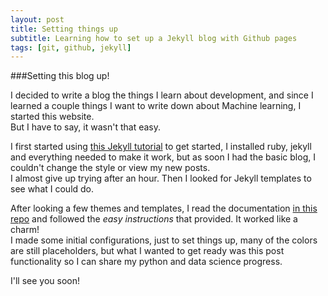```yaml
---
layout: post
title: Setting things up
subtitle: Learning how to set up a Jekyll blog with Github pages
tags: [git, github, jekyll]
---
```


###Setting this blog up!

I decided to write a blog the things I learn about development, and since I learned a couple things I want to write down about Machine learning, I started this website.  
But I have to say, it wasn't that easy.

I first started using [this Jekyll tutorial](https://onextrapixel.com/start-jekyll-blog-github-pages-free/) to get started, I installed ruby, jekyll and everything needed to make it work, but as soon I had the basic blog, I couldn't change the style or view my new posts.  
I almost give up trying after an hour. Then I looked for Jekyll templates to see what I could do.

After looking a few themes and templates, I read the documentation [in this repo](https://github.com/daattali/beautiful-jekyll#readme) and followed the _easy instructions_ that provided. It worked like a charm!  
I made some initial configurations, just to set things up, many of the colors are still placeholders, but what I wanted to get ready was this post functionality so I can share my python and data science progress.

I'll see you soon!
